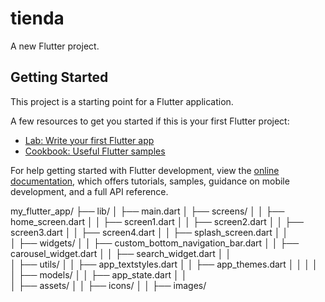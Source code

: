 # tienda

A new Flutter project.

## Getting Started

This project is a starting point for a Flutter application.

A few resources to get you started if this is your first Flutter project:

- [Lab: Write your first Flutter app](https://docs.flutter.dev/get-started/codelab)
- [Cookbook: Useful Flutter samples](https://docs.flutter.dev/cookbook)

For help getting started with Flutter development, view the
[online documentation](https://docs.flutter.dev/), which offers tutorials,
samples, guidance on mobile development, and a full API reference.


my_flutter_app/
├── lib/
│   ├── main.dart
│   ├── screens/
│   │   ├── home_screen.dart
│   │   ├── screen1.dart
│   │   ├── screen2.dart
│   │   ├── screen3.dart
│   │   ├── screen4.dart
│   │   ├── splash_screen.dart
│   │  
│   ├── widgets/
│   │   ├── custom_bottom_navigation_bar.dart
│   │   ├── carousel_widget.dart
│   │   ├── search_widget.dart
│   │   
│   ├── utils/
│   │   ├── app_textstyles.dart
│   │   ├── app_themes.dart
│   │
│   │       
│   ├── models/
│   │     ├── app_state.dart
│   │     
│   ├── assets/
│   │     ├── icons/
│   │     ├── images/